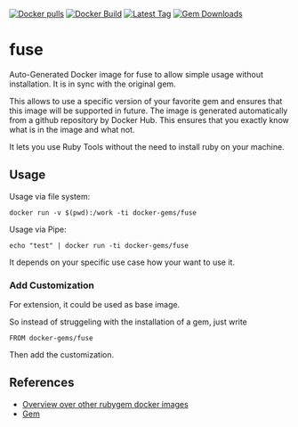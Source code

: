 [![Docker pulls](https://img.shields.io/docker/pulls/rubygem/fuse.svg)](https://hub.docker.com/r/rubygem/fuse/)
[![Docker Build](https://img.shields.io/docker/automated/rubygem/fuse.svg)](https://hub.docker.com/r/rubygem/fuse/)
[![Latest Tag](https://img.shields.io/github/tag/docker-rubygem/fuse.svg)](https://hub.docker.com/r/rubygem/fuse/)
[![Gem Downloads](https://img.shields.io/gem/dt/fuse.svg)](https://rubygems.org/gems/fuse/)
# fuse

Auto-Generated Docker image for fuse to allow simple usage without installation.
It is in sync with the original gem.

This allows to use a specific version of your favorite gem and ensures that this image will be supported in future.
The image is generated automatically from a github repository by Docker Hub.
This ensures that you exactly know what is in the image and what not.

It lets you use Ruby Tools without the need to install ruby on your machine.

## Usage

Usage via file system:

`docker run -v $(pwd):/work -ti docker-gems/fuse`

Usage via Pipe:

`echo "test" | docker run -ti docker-gems/fuse`

It depends on your specific use case how your want to use it.

### Add Customization

For extension, it could be used as base image.

So instead of struggeling with the installation of a gem, just write

`FROM docker-gems/fuse`

Then add the customization.

## References

 - [Overview over other rubygem docker images](https://github.com/thinkbot/docker-rubygem)
 - [Gem](https://rubygems.org/gems/fuse/)
